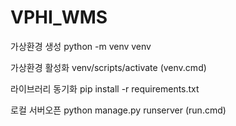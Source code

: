 # VPHI_WMS

가상환경 생성
python -m venv venv

가상환경 활성화
venv/scripts/activate 
(venv.cmd)

라이브러리 동기화
pip install -r requirements.txt

로컬 서버오픈
python manage.py runserver
(run.cmd)